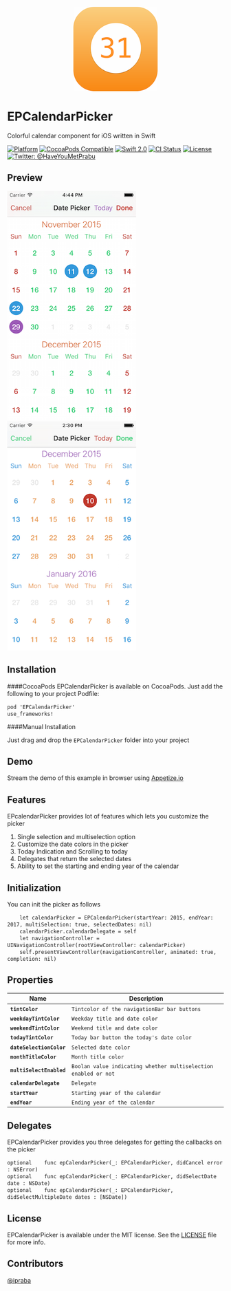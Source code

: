 <p align="center" >
  <img src="EPCalendarPickerLogo.png" alt="EPCalendarPicker" title="EPCalendarPicker" width="196">
</p>

# EPCalendarPicker
Colorful calendar component for iOS written in Swift


[![Platform](https://img.shields.io/cocoapods/p/EPCalendarPicker.svg?style=flat)](http://cocoapods.org/pods/EPContactsPicker)
[![CocoaPods Compatible](https://img.shields.io/cocoapods/v/EPCalendarPicker.svg?style=flat)](http://cocoadocs.org/docsets/EPCalendarPicker)
[![Swift 2.0](https://img.shields.io/badge/Swift-2.0-orange.svg?style=flat)](https://developer.apple.com/swift/)
[![CI Status](https://travis-ci.org/ipraba/EPCalendarPicker.svg?branch=master)](https://travis-ci.org/ipraba/EPCalendarPicker)
[![License](https://img.shields.io/cocoapods/l/Ouroboros.svg?style=flat)](https://github.com/ipraba/EPCalendarPicker/blob/master/LICENSE)
 [![Twitter: @HaveYouMetPrabu](https://img.shields.io/badge/contact-@HaveYouMetPrabu-blue.svg?style=flat)](https://twitter.com/HaveYouMetPrabu)

Preview
-------
![Screenshot](https://raw.githubusercontent.com/ipraba/EPCalendarPicker/master/Screenshots/Image2.png)    ![Screenshot](https://raw.githubusercontent.com/ipraba/EPCalendarPicker/master/Screenshots/Image3.png)


Installation
------------

####CocoaPods
EPCalendarPicker is available on CocoaPods. Just add the following to your project Podfile:
```
pod 'EPCalendarPicker'
use_frameworks!
```
####Manual Installation

Just drag and drop the `EPCalendarPicker` folder into your project

Demo
----

Stream the demo of this example in browser using [Appetize.io](https://appetize.io/app/2p5cj9qa4efv6z7trhnzc5rmz4)

Features
--------

EPcalendarPicker provides lot of features which lets you customize the picker

1. Single selection and multiselection option
2. Customize the date colors in the picker
3. Today Indication and Scrolling to today
4. Delegates that return the selected dates
5. Ability to set the starting and ending year of the calendar

Initialization
--------------
You can init the picker as follows

        let calendarPicker = EPCalendarPicker(startYear: 2015, endYear: 2017, multiSelection: true, selectedDates: nil)
        calendarPicker.calendarDelegate = self
        let navigationController = UINavigationController(rootViewController: calendarPicker)
        self.presentViewController(navigationController, animated: true, completion: nil)   

Properties
----------

Name | Description
---- | ---------
**`tintColor`**|`Tintcolor of the navigationBar bar buttons`
**`weekdayTintColor`**|`Weekday title and date color`
**`weekendTintColor`**|`Weekend title and date color`
**`todayTintColor`**|`Today bar button the today's date color`
**`dateSelectionColor`**|`Selected date color`
**`monthTitleColor`**|`Month title color`
**`multiSelectEnabled`**|`Boolan value indicating whether multiselection enabled or not`
**`calendarDelegate`**|`Delegate`
**`startYear`**|`Starting year of the calendar`
**`endYear`**|`Ending year of the calendar`



Delegates
---------
EPCalendarPicker provides you three delegates for getting the callbacks on the picker

    optional    func epCalendarPicker(_: EPCalendarPicker, didCancel error : NSError)
    optional    func epCalendarPicker(_: EPCalendarPicker, didSelectDate date : NSDate)
    optional    func epCalendarPicker(_: EPCalendarPicker, didSelectMultipleDate dates : [NSDate])

License
-------
EPCalendarPicker is available under the MIT license. See the [LICENSE](https://github.com/ipraba/EPCalendarPicker/blob/master/LICENSE) file for more info.

Contributors
------------
[@ipraba](https://github.com/ipraba)


